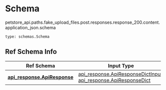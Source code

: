 # Schema
petstore_api.paths.fake_upload_files.post.responses.response_200.content.application_json.schema
```
type: schemas.Schema
```

## Ref Schema Info
Ref Schema | Input Type | Output Type
---------- | ---------- | -----------
[**api_response.ApiResponse**](../../../../../../../../components/schema/api_response.md) | [api_response.ApiResponseDictInput](../../../../../../../../components/schema/api_response.md#apiresponsedictinput), [api_response.ApiResponseDict](../../../../../../../../components/schema/api_response.md#apiresponsedict) | [api_response.ApiResponseDict](../../../../../../../../components/schema/api_response.md#apiresponsedict)
